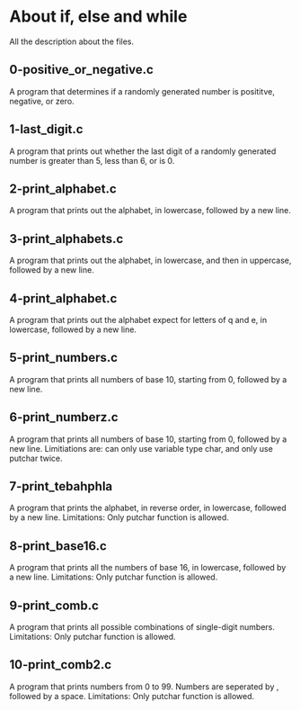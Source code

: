 # About if, else and while
All the description about the files.
## 0-positive_or_negative.c
A program that determines if a randomly generated number is posititve, negative, or zero.
## 1-last_digit.c
A program that prints out whether the last digit of a randomly generated number is greater than 5, less than 6, or is 0.
## 2-print_alphabet.c
A program that prints out the alphabet, in lowercase, followed by a new line.
## 3-print_alphabets.c
A program that prints out the alphabet, in lowercase, and then in uppercase, followed by a new line.
## 4-print_alphabet.c
A program that prints out the alphabet expect for letters of q and e, in lowercase, followed by a new line.
## 5-print_numbers.c
A program that prints all numbers of base 10, starting from 0, followed by a new line.
## 6-print_numberz.c
A program that prints all numbers of base 10, starting from 0, followed by a new line. Limitiations are: can only use variable type char, and only use putchar twice.
## 7-print_tebahphla
A program that prints the alphabet, in reverse order, in lowercase, followed by a new line. Limitations: Only putchar function is allowed.
## 8-print_base16.c
A program that prints all the numbers of base 16, in lowercase, followed by a new line. Limitations: Only putchar function is allowed.
## 9-print_comb.c
A program that prints all possible combinations of single-digit numbers. Limitations: Only putchar function is allowed.
## 10-print_comb2.c
A program that prints numbers from 0 to 99. Numbers are seperated by , followed by a space. Limitations: Only putchar function is allowed.
